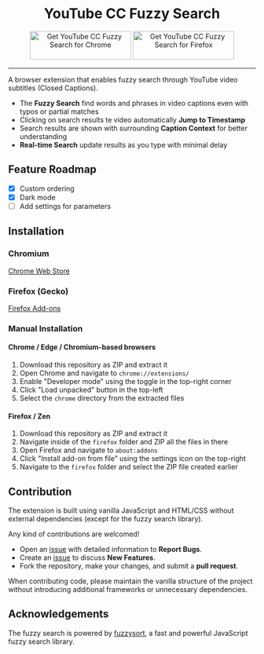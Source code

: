 <h1 align="center">
YouTube CC Fuzzy Search
</h1>

<p align="center">
<a href="https://chromewebstore.google.com/detail/youtube-cc-fuzzy-search/mgendgdloioichnbdggieldkibmkdkjp"><img src="https://github.com/user-attachments/assets/b8cc71d2-a47c-4d48-9da5-fd1203362a4f" width="206" height="58" alt="Get YouTube CC Fuzzy Search for Chrome"></a>
<a href="https://addons.mozilla.org/firefox/addon/youtube-cc-fuzzy-search/"><img src="https://github.com/user-attachments/assets/6fd35390-5b9f-441a-ba6a-e1a90b4d540b" width="206" height="58" alt="Get YouTube CC Fuzzy Search for Firefox"></a>
</p>

***

A browser extension that enables fuzzy search through YouTube video subtitles (Closed Captions).

- The **Fuzzy Search** find words and phrases in video captions even with typos or partial matches
- Clicking on search results te video automatically **Jump to Timestamp** 
- Search results are shown with surrounding **Caption Context** for better understanding
- **Real-time Search** update results as you type with minimal delay

## Feature Roadmap
- [x] Custom ordering
- [x] Dark mode
- [ ] Add settings for parameters

## Installation

### Chromium
[Chrome Web Store][Chrome]

### Firefox (Gecko)
[Firefox Add-ons][Firefox]

### Manual Installation

#### Chrome / Edge / Chromium-based browsers
1. Download this repository as ZIP and extract it
2. Open Chrome and navigate to `chrome://extensions/`
3. Enable "Developer mode" using the toggle in the top-right corner
4. Click "Load unpacked" button in the top-left
5. Select the `chrome` directory from the extracted files

#### Firefox / Zen
1. Download this repository as ZIP and extract it
2. Navigate inside of the `firefox` folder and ZIP all the files in there
2. Open Firefox and navigate to `about:addons`
3. Click "Install add-on from file" using the settings icon on the top-right
4. Navigate to the `firefox` folder and select the ZIP file created earlier

## Contribution

The extension is built using vanilla JavaScript and HTML/CSS without external dependencies (except for the fuzzy search library).

Any kind of contributions are welcomed!

- Open an [issue][GitHub Issues] with detailed information to **Report Bugs**.
- Create an [issue][GitHub Issues] to discuss **New Features**.
- Fork the repository, make your changes, and submit a **pull request**.

When contributing code, please maintain the vanilla structure of the project without introducing additional frameworks or unnecessary dependencies.

## Acknowledgements

The fuzzy search is powered by [fuzzysort](https://github.com/farzher/fuzzysort), a fast and powerful JavaScript fuzzy search library.



<!-------------------------------------------------->
[Chrome]: https://chromewebstore.google.com/detail/youtube-cc-fuzzy-search/mgendgdloioichnbdggieldkibmkdkjp
[Firefox]: https://addons.mozilla.org/firefox/addon/youtube-cc-fuzzy-search/
[GitHub Issues]: https://github.com/lorenzozane/youtube-cc-fuzzy-search/issues
